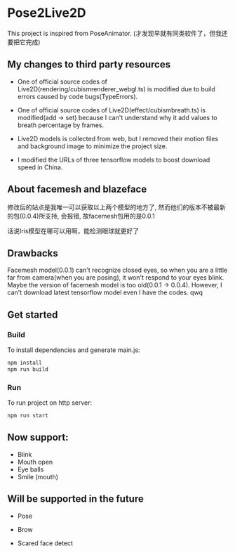 # Pose2Live2D
This project is inspired from PoseAnimator.
(才发现早就有同类软件了，但我还要把它完成)

## My changes to third party resources

- One of official source codes of Live2D(rendering/cubismrenderer_webgl.ts) is modified due to build errors caused by code bugs(TypeErrors).

- One of official source codes of Live2D(effect/cubismbreath.ts) is modified(add -> set) because I can't understand why it add values to breath percentage by frames.

- Live2D models is collected from web, but I removed their motion files and background image to minimize the project size.

- I modified the URLs of three tensorflow models to boost download speed in China.

## About facemesh and blazeface

修改后的站点是我唯一可以获取以上两个模型的地方了, 然而他们的版本不被最新的包(0.0.4)所支持, 会报错, 故facemesh包用的是0.0.1

话说Iris模型在哪可以用啊，能检测眼球就更好了

## Drawbacks

Facemesh model(0.0.1) can't recognize closed eyes, so when you are a little far from camera(when you are posing), it won't respond to your eyes blink. Maybe the version of facemesh model is too old(0.0.1 -> 0.0.4). However, I can't download latest tensorflow model even I have the codes. qwq

## Get started
### Build

To install dependencies and generate main.js:

```bash
npm install
npm run build
```
### Run

To run project on http server:

```bash
npm run start
```

## Now support:

- Blink
- Mouth open
- Eye balls
- Smile (mouth)

## Will be supported in the future

- Pose

- Brow

- Scared face detect